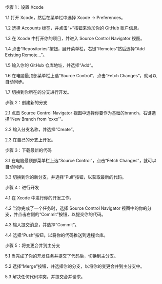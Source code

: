 
步骤 1：设置 Xcode

1.1 打开 Xcode，然后在菜单栏中选择 Xcode -> Preferences。

1.2 选择 Accounts 标签，并点击“+”按钮来添加你的 GitHub 账户信息。

1.3 在 Xcode 中打开你的项目，并进入 Source Control Navigator 视图。

1.4 点击“Repositories”按钮，展开菜单栏，右键“Remotes”然后选择“Add Existing Remote...”。

1.5 输入你的 GitHub 仓库地址，并选择“Add”。

1.6 在电脑最顶部菜单栏上选“Source Control”，点击“Fetch Changes”，就可以自动同步。

1.7 切换到你所在的分支进行开发。

步骤 2：创建新的分支

2.1 点击 Source Control Navigator 视图中选择你要作为基础的branch，右键选择“New Branch from ‘xxxx’”。

2.2 输入分支名称，并选择“Create”。

2.3 在自己的分支上开发。

步骤 3：下载最新的代码

3.1 在电脑最顶部菜单栏上选“Source Control”，点击“Fetch Changes”，就可以自动同步。

3.3 切换到你的新分支，并选择“Pull”按钮，以获取最新的代码。

步骤 4：进行开发

4.1 在 Xcode 中进行你的开发工作。

4.2 当你完成了一个任务时，选择 Source Control Navigator 视图中的你的分支，并点击右侧的“Commit”按钮，以提交你的代码。

4.3 输入提交消息，并选择“Commit”。

4.4 选择“Push”按钮，以将你的代码推送到远程仓库。

步骤 5：将变更合并到主分支

5.1 当完成了你的开发任务并提交了代码后，切换到主分支。

5.2 选择“Merge”按钮，并选择你的分支，以将你的变更合并到主分支中。

5.3 解决任何代码冲突，并提交合并请求。
